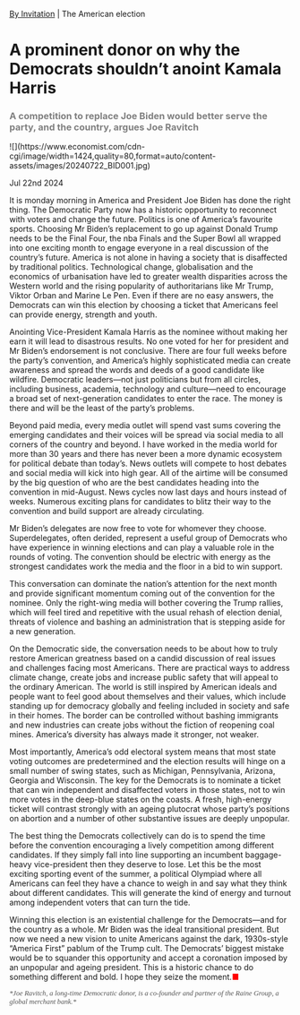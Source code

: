 
<head>
  <meta charset="UTF-8">
  <meta name="viewport" content="width=device-width, initial-scale=1.0">
  <title>Article Title</title>
  <link href="https://fonts.googleapis.com/css2?family=Great+Vibes&display=swap" rel="stylesheet">
  <style>
    .footnote {
      font-family: 'Great Vibes', Cursive;
      font-style: italic;
      font-size: 0.9em;
      color: #555;
    }
  </style>
</head>



[By Invitation](https://www.economist.com/by-invitation/2024/07/22/a-prominent-donor-on-why-the-democrats-shouldnt-anoint-kamala-harris) | The American election
<h1>A prominent donor on why the Democrats shouldn’t anoint Kamala Harris</h1>
<h3><span style="color:grey;">A competition to replace Joe Biden would better serve the party, and the country, argues Joe Ravitch</span></h3>  
![](https://www.economist.com/cdn-cgi/image/width=1424,quality=80,format=auto/content-assets/images/20240722_BID001.jpg)

Jul 22nd 2024

It is monday morning in America and President Joe Biden has done the right thing. The Democratic Party now has a historic opportunity to reconnect with voters and change the future. Politics is one of America’s favourite sports. Choosing Mr Biden’s replacement to go up against Donald Trump needs to be the Final Four, the nba Finals and the Super Bowl all wrapped into one exciting month to engage everyone in a real discussion of the country’s future.
America is not alone in having a society that is disaffected by traditional politics. Technological change, globalisation and the economics of urbanisation have led to greater wealth disparities across the Western world and the rising popularity of authoritarians like Mr Trump, Viktor Orban and Marine Le Pen. Even if there are no easy answers, the Democrats can win this election by choosing a ticket that Americans feel can provide energy, strength and youth.

Anointing Vice-President Kamala Harris as the nominee without making her earn it will lead to disastrous results. No one voted for her for president and Mr Biden’s endorsement is not conclusive. There are four full weeks before the party’s convention, and America’s highly sophisticated media can create awareness and spread the words and deeds of a good candidate like wildfire. Democratic leaders—not just politicians but from all circles, including business, academia, technology and culture—need to encourage a broad set of next-generation candidates to enter the race. The money is there and will be the least of the party’s problems.

Beyond paid media, every media outlet will spend vast sums covering the emerging candidates and their voices will be spread via social media to all corners of the country and beyond. I have worked in the media world for more than 30 years and there has never been a more dynamic ecosystem for political debate than today’s. News outlets will compete to host debates and social media will kick into high gear. All of the airtime will be consumed by the big question of who are the best candidates heading into the convention in mid-August. News cycles now last days and hours instead of weeks. Numerous exciting plans for candidates to blitz their way to the convention and build support are already circulating.

Mr Biden’s delegates are now free to vote for whomever they choose.  Superdelegates, often derided, represent a useful group of Democrats who have experience in winning elections and can play a valuable role in the rounds of voting. The convention should be electric with energy as the strongest candidates work the media and the floor in a bid to win support.

This conversation can dominate the nation’s attention for the next month and provide significant momentum coming out of the convention for the nominee. Only the right-wing media will bother covering the Trump rallies, which will feel tired and repetitive with the usual rehash of election denial, threats of violence and bashing an administration that is stepping aside for a new generation.

On the Democratic side, the conversation needs to be about how to truly restore American greatness based on a candid discussion of real issues and challenges facing most Americans. There are practical ways to address climate change, create jobs and increase public safety that will appeal to the ordinary American. The world is still inspired by American ideals and people want to feel good about themselves and their values, which include standing up for democracy globally and feeling included in society and safe in their homes. The border can be controlled without bashing immigrants and new industries can create jobs without the fiction of reopening coal mines. America’s diversity has always made it stronger, not weaker.


Most importantly, America’s odd electoral system means that most state voting outcomes are predetermined and the election results will hinge on a small number of swing states, such as Michigan, Pennsylvania, Arizona, Georgia and Wisconsin. The key for the Democrats is to nominate a ticket that can win independent and disaffected voters in those states, not to win more votes in the deep-blue states on the coasts. A fresh, high-energy ticket will contrast strongly with an ageing plutocrat whose party’s positions on abortion and a number of other substantive issues are deeply unpopular.

The best thing the Democrats collectively can do is to spend the time before the convention encouraging a lively competition among different candidates. If they simply fall into line supporting an incumbent baggage-heavy vice-president then they deserve to lose. Let this be the most exciting sporting event of the summer, a political Olympiad where all Americans can feel they have a chance to weigh in and say what they think about different candidates. This will generate the kind of energy and turnout among independent voters that can turn the tide.

Winning this election is an existential challenge for the Democrats—and for the country as a whole. Mr Biden was the ideal transitional president. But now we need a new vision to unite Americans against the dark, 1930s-style “America First” pablum of the Trump cult. The Democrats’ biggest mistake would be to squander this opportunity and accept a coronation imposed by an unpopular and ageing president. This is a historic chance to do something different and bold. I hope they seize the moment.<span style="color:red;">■</span>


  <p class="footnote">*Joe Ravitch, a long-time Democratic donor, is a co-founder and partner of the Raine Group, a global merchant bank.*</p>

